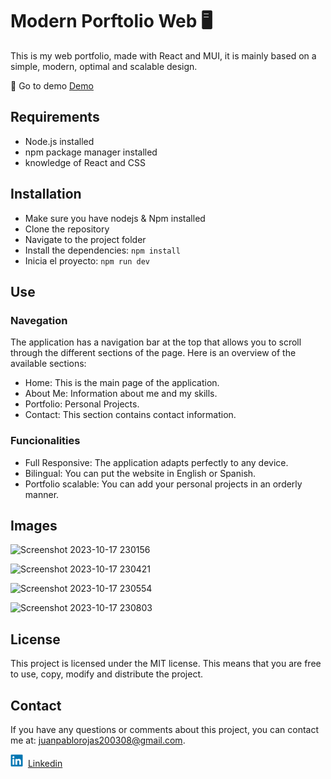 # Modern Porftolio Web 🖥️

This is my web portfolio, made with React and MUI, it is mainly based on a simple, modern, optimal and scalable design.

🔗 Go to demo [Demo](https://tabaresportfolio.vercel.app/)

## Requirements

- Node.js installed
- npm package manager installed
- knowledge of React and CSS

## Installation

- Make sure you have nodejs & Npm installed
- Clone the repository
- Navigate to the project folder
- Install the dependencies: `npm install`
- Inicia el proyecto: `npm run dev`

## Use 

### Navegation

The application has a navigation bar at the top that allows you to scroll through the different sections of the page. Here is an overview of the available sections:

- Home: This is the main page of the application.
- About Me: Information about me and my skills.
- Portfolio: Personal Projects.
- Contact: This section contains contact information.

### Funcionalities 

- Full Responsive: The application adapts perfectly to any device.
- Bilingual: You can put the website in English or Spanish.
- Portfolio scalable: You can add your personal projects in an orderly manner.

## Images 

![Screenshot 2023-10-17 230156](https://github.com/Tabares2003/ModernPortfolio/assets/114357391/324355e9-8a72-4e6e-803b-698215aa3a31)

![Screenshot 2023-10-17 230421](https://github.com/Tabares2003/ModernPortfolio/assets/114357391/8f1ed361-3baf-4018-8c79-560aba6fcd12)

![Screenshot 2023-10-17 230554](https://github.com/Tabares2003/ModernPortfolio/assets/114357391/129fd5a4-a8c7-4618-8a69-89b14ad4f562)

![Screenshot 2023-10-17 230803](https://github.com/Tabares2003/ModernPortfolio/assets/114357391/9c489af3-86c3-45de-8d99-ace982d04bb1)

## License

This project is licensed under the MIT license. This means that you are free to use, copy, modify and distribute the project.

## Contact 

If you have any questions or comments about this project, you can contact me at: juanpablorojas200308@gmail.com.

<img src="https://github.com/devicons/devicon/blob/master/icons/linkedin/linkedin-original.svg"
        width="20" height="20"/>&nbsp;  [Linkedin](https://www.linkedin.com/in/pablo-tabares-17483b231/)
